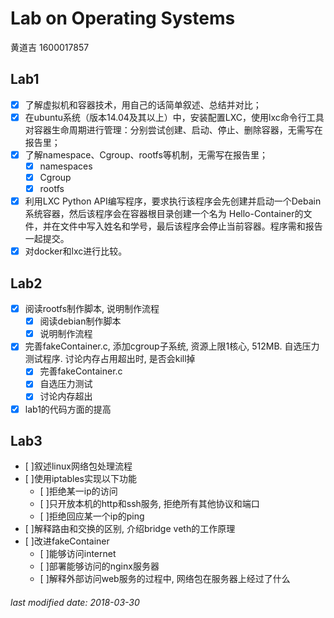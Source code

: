 # Lab on Operating Systems

黄道吉 1600017857

## Lab1

- [x] 了解虚拟机和容器技术，用自己的话简单叙述、总结并对比；
- [x] 在ubuntu系统（版本14.04及其以上）中，安装配置LXC，使用lxc命令行工具对容器生命周期进行管理：分别尝试创建、启动、停止、删除容器，无需写在报告里；
- [x] 了解namespace、Cgroup、rootfs等机制，无需写在报告里；
    - [x] namespaces
    - [x] Cgroup
    - [x] rootfs
- [x] 利用LXC Python API编写程序，要求执行该程序会先创建并启动一个Debain系统容器，然后该程序会在容器根目录创建一个名为 Hello-Container的文件，并在文件中写入姓名和学号，最后该程序会停止当前容器。程序需和报告一起提交。
- [x] 对docker和lxc进行比较。

## Lab2

 - [x] 阅读rootfs制作脚本, 说明制作流程
    - [x] 阅读debian制作脚本
    - [x] 说明制作流程
 - [x] 完善fakeContainer.c, 添加cgroup子系统, 资源上限1核心, 512MB. 自选压力测试程序. 讨论内存占用超出时, 是否会kill掉
    - [x] 完善fakeContainer.c
    - [x] 自选压力测试
    - [x] 讨论内存超出
 - [x] lab1的代码方面的提高

## Lab3

 - [ ]叙述linux网络包处理流程
 - [ ]使用iptables实现以下功能
     - [ ]拒绝某一ip的访问
     - [ ]只开放本机的http和ssh服务, 拒绝所有其他协议和端口
     - [ ]拒绝回应某一个ip的ping
 - [ ]解释路由和交换的区别, 介绍bridge veth的工作原理
 - [ ]改进fakeContainer
    - [ ]能够访问internet
    - [ ]部署能够访问的nginx服务器
    - [ ]解释外部访问web服务的过程中, 网络包在服务器上经过了什么

###### last modified date: 2018-03-30
